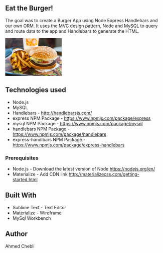 ## Eat the Burger!

The goal was to create a Burger App using Node Express Handlebars and our own ORM. It uses the MVC design pattern, Node and MySQL to query and route data to the app and Handlebars to generate the HTML.

!['burger'](public/assets/img/burger.jpeg)

## Technologies used

* Node.js
* MySQL
* Handlebars - http://handlebarsjs.com/
* express NPM Package - https://www.npmjs.com/package/express
* mysql NPM Package - https://www.npmjs.com/package/mysql
* handlebars NPM Package - https://www.npmjs.com/package/handlebars
* express-handlbars NPM Package - https://www.npmjs.com/package/express-handlebars

### Prerequisites
- Node.js - Download the latest version of Node https://nodejs.org/en/
- Materialize - Add CDN link http://materializecss.com/getting-started.html

## Built With
* Sublime Text - Text Editor
* Materialize - Wireframe
* MySql Workbench

## Author
Ahmed Chebli
